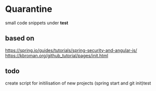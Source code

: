 # Quarantine
 small code snippets under **test**
 
## based on  
 https://spring.io/guides/tutorials/spring-security-and-angular-js/
 https://kbroman.org/github_tutorial/pages/init.html

## todo
 create script for initilisation of new projects (spring start and git init)test
